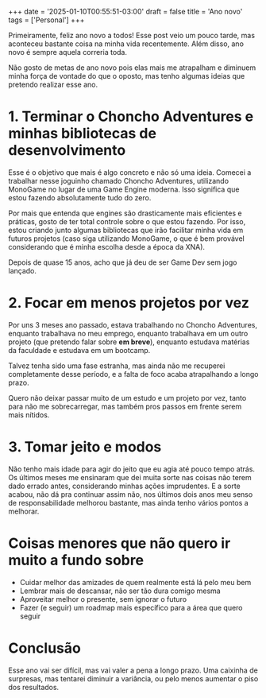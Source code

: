 +++
date = '2025-01-10T00:55:51-03:00'
draft = false
title = 'Ano novo'
tags = ['Personal']
+++

Primeiramente, feliz ano novo a todos! Esse post veio um pouco tarde, mas aconteceu bastante coisa na minha vida recentemente. Além disso, ano novo é sempre aquela correria toda.

Não gosto de metas de ano novo pois elas mais me atrapalham e diminuem minha força de vontade do que o oposto, mas tenho algumas ideias que pretendo realizar esse ano.

# 1. Terminar o Choncho Adventures e minhas bibliotecas de desenvolvimento

Esse é o objetivo que mais é algo concreto e não só uma ideia. Comecei a trabalhar nesse joguinho chamado Choncho Adventures, utilizando MonoGame no lugar de uma Game Engine moderna. Isso significa que estou fazendo absolutamente tudo do zero.

Por mais que entenda que engines são drasticamente mais eficientes e práticas, gosto de ter total controle sobre o que estou fazendo. Por isso, estou criando junto algumas bibliotecas que irão facilitar minha vida em futuros projetos (caso siga utilizando MonoGame, o que é bem provável considerando que é minha escolha desde a época da XNA).

Depois de quase 15 anos, acho que já deu de ser Game Dev sem jogo lançado.

# 2. Focar em menos projetos por vez

Por uns 3 meses ano passado, estava trabalhando no Choncho Adventures, enquanto trabalhava no meu emprego, enquanto trabalhava em um outro projeto (que pretendo falar sobre **em breve**), enquanto estudava matérias da faculdade e estudava em um bootcamp.

Talvez tenha sido uma fase estranha, mas ainda não me recuperei completamente desse período, e a falta de foco acaba atrapalhando a longo prazo.

Quero não deixar passar muito de um estudo e um projeto por vez, tanto para não me sobrecarregar, mas também pros passos em frente serem mais nítidos.

# 3. Tomar jeito e modos

Não tenho mais idade para agir do jeito que eu agia até pouco tempo atrás. Os últimos meses me ensinaram que dei muita sorte nas coisas não terem dado errado antes, considerando minhas ações imprudentes. E a sorte acabou, não dá pra continuar assim não, nos últimos dois anos meu senso de responsabilidade melhorou bastante, mas ainda tenho vários pontos a melhorar.

# Coisas menores que não quero ir muito a fundo sobre

- Cuidar melhor das amizades de quem realmente está lá pelo meu bem
- Lembrar mais de descansar, não ser tão dura comigo mesma
- Aproveitar melhor o presente, sem ignorar o futuro
- Fazer (e seguir) um roadmap mais específico para a área que quero seguir

# Conclusão

Esse ano vai ser difícil, mas vai valer a pena a longo prazo. Uma caixinha de surpresas, mas tentarei diminuir a variância, ou pelo menos aumentar o piso dos resultados.